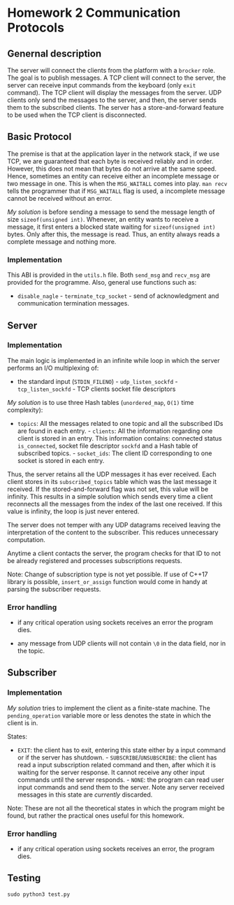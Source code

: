 # Homework 2 Communication Protocols

## Genernal description

The server will connect the clients from the platform with a `brocker`
role. The goal is to publish messages. A TCP client will connect to the
server, the server can receive input commands from the keyboard (only `exit`
command). The TCP client will display the messages from the server. UDP
clients only send the messages to the server, and then, the server sends
them to the subscribed clients. The server has a store-and-forward feature
to be used when the TCP client is disconnected.

## Basic Protocol

The premise is that at the application layer in the network stack, if we
use TCP, we are guaranteed that each byte is received reliably and in order.
However, this does not mean that bytes do not arrive at the same speed. Hence,
sometimes an entity can receive either an incomplete message or two message
in one.  This is when the `MSG_WAITALL` comes into play. `man recv` tells
the programmer that if `MSG_WAITALL` flag is used, a incomplete message
cannot be received without an error.

*My solution* is before sending a message to send the message length of size
`sizeof(unsigned int)`. Whenever, an entity wants to receive a message, it
first enters a blocked state waiting for `sizeof(unsigned int)` bytes. Only
after this, the message is read. Thus, an entity always reads a complete
message and nothing more.

### Implementation

This ABI is provided in the `utils.h` file. Both `send_msg` and `recv_msg`
are provided for the programme. Also, general use functions such as:

- `disable_nagle` - `terminate_tcp_socket` - send of acknowledgment and
communication termination messages.

## Server

### Implementation

The main logic is implemented in an infinite while loop  in which the server
performs an I/O multiplexing of:

- the standard input (`STDIN_FILENO`) - `udp_listen_sockfd` -
`tcp_listen_sockfd` - TCP clients socket file descriptors

*My solution* is to use three Hash tables (`unordered_map`, `O(1)` time
complexity):

- `topics`: All the messages related to one topic and all the subscribed
IDs are found in each entry.  - `clients`: All the information regarding
one client is stored in an entry. This information contains: connected
status `is_connected`, socket file descriptor `sockfd` and a Hash table
of subscribed topics.  - `socket_ids`: The client ID corresponding to one
socket is stored in each entry.

Thus, the server retains all the UDP messages it has ever received. Each
client stores in its `subscribed_topics` table which was the last message
it received. If the stored-and-forward flag was not set, this value will be
infinity. This results in a simple solution which sends every time a client
reconnects all the messages from the index of the last one received. If this
value is infinity, the loop is just never entered.

The server does not temper with any UDP datagrams received leaving the
interpretation of the content to the subscriber. This reduces unnecessary
computation.

Anytime a client contacts the server, the program checks for that ID to not
be already registered and processes subscriptions requests.

Note: Change of subscription type is not yet possible. If use of C++17 library
is possible, `insert_or_assign` function would come in handy at parsing the
subscriber requests.

### Error handling

- if any critical operation using sockets receives an error the program dies.

- any message from UDP clients will not contain `\0` in the data field,
nor in the topic.

## Subscriber

### Implementation

*My solution* tries to implement the client as a finite-state machine. The
`pending_operation` variable more or less denotes the state in which the
client is in.

States:

- `EXIT`: the client has to exit, entering this state either by a input
command or if the server has shutdown.  - `SUBSCRIBE`/`UNSUBSCRIBE`:
the client has read a input subscription related command and then, after
which it is waiting for the server response. It cannot receive any other
input commands until the server responds.  - `NONE`: the program can read
user input commands and send them to the server. Note any server received
messages in this state are *currently* discarded.

Note: These are not all the theoretical states in which the program might
be found, but rather the practical ones useful for this homework.

### Error handling

- if any critical operation using sockets receives an error, the program dies.

## Testing

```
sudo python3 test.py
```
